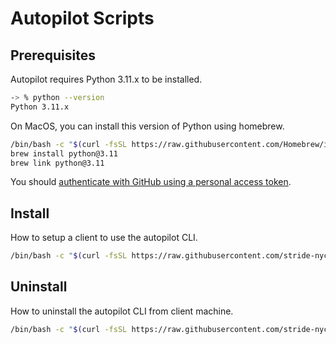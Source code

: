 # Autopilot Scripts

## Prerequisites

Autopilot requires Python 3.11.x to be installed.

```bash
-> % python --version
Python 3.11.x
```

On MacOS, you can install this version of Python using homebrew.

```bash
/bin/bash -c "$(curl -fsSL https://raw.githubusercontent.com/Homebrew/install/HEAD/install.sh)"
brew install python@3.11
brew link python@3.11
```

You should [authenticate with GitHub using a personal access token][github-access-token].

[github-access-token]: https://docs.github.com/en/enterprise-server@3.9/authentication/keeping-your-account-and-data-secure/managing-your-personal-access-tokens

## Install

How to setup a client to use the autopilot CLI.

```bash
/bin/bash -c "$(curl -fsSL https://raw.githubusercontent.com/stride-nyc/autopilot-scripts/main/install.sh)"
```

##  Uninstall

How to uninstall the autopilot CLI from client machine.

```bash
/bin/bash -c "$(curl -fsSL https://raw.githubusercontent.com/stride-nyc/autopilot-scripts/main/un`install.sh)"
```
